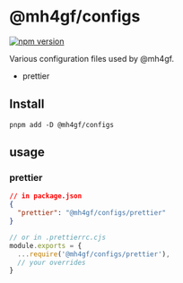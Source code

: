 # @mh4gf/configs

[![npm version](https://badge.fury.io/js/@mh4gf%2Fconfigs.svg)](https://badge.fury.io/js/@mh4gf%2Fconfigs)

Various configuration files used by @mh4gf.

- prettier

## Install

    pnpm add -D @mh4gf/configs

## usage

### prettier

```json
// in package.json
{
  "prettier": "@mh4gf/configs/prettier"
}
```

```js
// or in .prettierrc.cjs
module.exports = {
  ...require('@mh4gf/configs/prettier'),
  // your overrides
}
```
